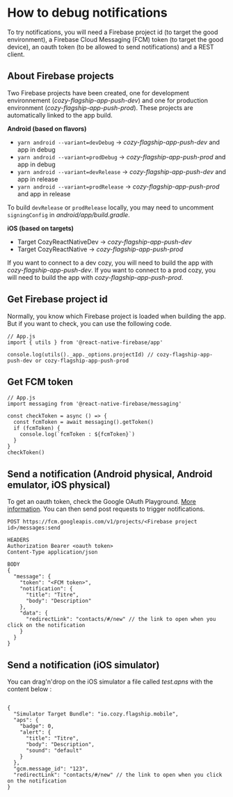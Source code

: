 # How to debug notifications

To try notifications, you will need a Firebase project id (to target the good environment), a Firebase Cloud Messaging (FCM) token (to target the good device), an oauth token (to be allowed to send notifications) and a REST client.

## About Firebase projects

Two Firebase projects have been created, one for development environnement (_cozy-flagship-app-push-dev_) and one for production environment (_cozy-flagship-app-push-prod_). These projects are automatically linked to the app build.

**Android (based on flavors)**

 - `yarn android --variant=devDebug` -> _cozy-flagship-app-push-dev_ and app in debug
 - `yarn android --variant=prodDebug` -> _cozy-flagship-app-push-prod_ and app in debug
 - `yarn android --variant=devRelease` -> _cozy-flagship-app-push-dev_ and app in release
 - `yarn android --variant=prodRelease` -> _cozy-flagship-app-push-prod_ and app in release

To build `devRelease` or `prodRelease` locally, you may need to uncomment `signingConfig` in _android/app/build.gradle_.

**iOS (based on targets)**

 - Target CozyReactNativeDev -> _cozy-flagship-app-push-dev_
 - Target CozyReactNative -> _cozy-flagship-app-push-prod_

If you want to connect to a dev cozy, you will need to build the app with _cozy-flagship-app-push-dev_.
If you want to connect to a prod cozy, you will need to build the app with _cozy-flagship-app-push-prod_.

## Get Firebase project id

Normally, you know which Firebase project is loaded when building the app. But if you want to check, you can use the following code.

```
// App.js
import { utils } from '@react-native-firebase/app'

console.log(utils()._app._options.projectId) // cozy-flagship-app-push-dev or cozy-flagship-app-push-prod
```

## Get FCM token

```
// App.js
import messaging from '@react-native-firebase/messaging'

const checkToken = async () => {
  const fcmToken = await messaging().getToken()
  if (fcmToken) {
    console.log(`fcmToken : ${fcmToken}`)
  }
}
checkToken()
```

## Send a notification (Android physical, Android emulator, iOS physical)

To get an oauth token, check the Google OAuth Playground. [More information](https://blog.mestwin.net/send-your-test-fcm-push-notification-quickly-with-curl/). You can then send post requests to trigger notifications.

```
POST https://fcm.googleapis.com/v1/projects/<Firebase project id>/messages:send

HEADERS
Authorization Bearer <oauth token>
Content-Type application/json

BODY
{
  "message": {
    "token": "<FCM token>",
    "notification": {
      "title": "Titre",
      "body": "Description"
    },
    "data": {
      "redirectLink": "contacts/#/new" // the link to open when you click on the notification
    }
  }
}
```

## Send a notification (iOS simulator)

You can drag'n'drop on the iOS simulator a file called _test.apns_ with the content below :
```

{
  "Simulator Target Bundle": "io.cozy.flagship.mobile",
  "aps": {
    "badge": 0,
    "alert": {
      "title": "Titre",
      "body": "Description",
      "sound": "default"
    }
  },
  "gcm.message_id": "123",
  "redirectLink": "contacts/#/new" // the link to open when you click on the notification
}
```
